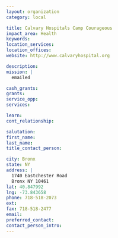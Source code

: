 ```yaml
---
layout: organization
category: local

title: Calvary Hospitals Camp Courageous
impact_area: Health
keywords: 
location_services: 
location_offices: 
website: http://www.calvaryhospital.org

description: 
mission: |
  emailed

cash_grants: 
grants: 
service_opp: 
services: 

learn: 
cont_relationship: 

salutation: 
first_name: 
last_name: 
title_contact_person: 

city: Bronx
state: NY
address: |
  1740 Eastchester Road    
  Bronx NY 10461
lat: 40.847992
lng: -73.843658
phone: 718-518-2073
ext: 
fax: 718-518-2477
email: 
preferred_contact: 
contact_person_intro: 
---
```

